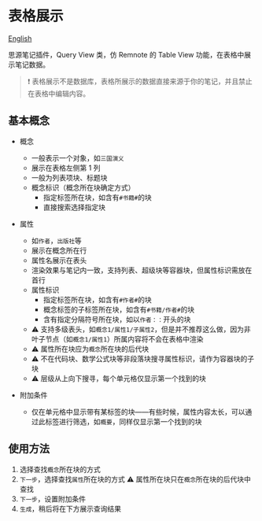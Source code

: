 # 表格展示

[English](./README_en_US.md)

思源笔记插件，Query View 类，仿 Remnote 的 Table View 功能，在表格中展示笔记数据。

> ❗ 表格展示不是数据库，表格所展示的数据直接来源于你的笔记，并且禁止在表格中编辑内容。

## 基本概念

- 概念
  - 一般表示一个对象，如`三国演义`
  - 展示在表格左侧第 1 列
  - 一般为列表项块、标题块
  - 概念标识（概念所在块确定方式）
    - 指定标签所在块，如含有`#书籍#`的块
    - 直接搜索选择指定块
- 属性
  - 如`作者`，`出版社`等
  - 展示在概念所在行
  - 属性名展示在表头
  - 渲染效果与笔记内一致，支持列表、超级块等容器块，但属性标识需放在首行
  - 属性标识
    - 指定标签所在块，如含有`#作者#`的块
    - 概念标签的子标签所在块，如含有`#书籍/作者#`的块
    - 含有指定分隔符号所在块，如以`作者：：`开头的块
  - ⚠️ 支持多级表头，如`概念1/属性1/子属性2`，但是并不推荐这么做，因为非叶子节点（如`概念1/属性1`）所属内容将不会在表格中渲染
  - ⚠️ 属性所在块应为`概念`所在块的后代块
  - ⚠️ 不在代码块、数学公式块等非段落块搜寻属性标识，请作为容器块的子块
  - ⚠️ 层级从上向下搜寻，每个单元格仅显示第一个找到的块


- 附加条件
  - 仅在单元格中显示带有某标签的块——有些时候，属性内容太长，可以通过此标签进行筛选，如`概要`，同样仅显示第一个找到的块

## 使用方法

1. 选择查找`概念`所在块的方式
2. `下一步`，选择查找`属性`所在块的方式
   ⚠️ 属性所在块只在`概念`所在块的后代块中查找
3. `下一步`，设置附加条件
4. `生成`，稍后将在下方展示查询结果
